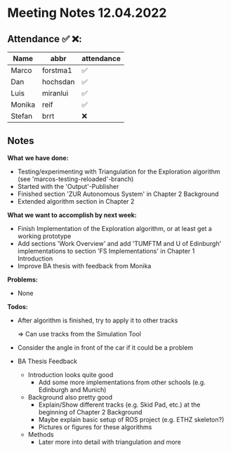 # Meeting Notes 12.04.2022

## Attendance ✅ ❌:

| Name   | abbr     | attendance |
| ------ | -------- | ---------- |
| Marco  | forstma1 | ✅          |
| Dan    | hochsdan | ✅          |
| Luis   | miranlui | ✅          |
| Monika | reif     | ✅          |
| Stefan | brrt     | ❌          |

## Notes

**What** **we have done:**

- Testing/experimenting with Triangulation for the Exploration algorithm (see 'marcos-testing-reloaded'-branch)
- Started with the 'Output'-Publisher
- Finished section 'ZUR Autonomous System' in Chapter 2 Background
- Extended algorithm section in Chapter 2

**What we want to accomplish by next week:**

- Finish Implementation of the Exploration algorithm, or at least get a working prototype
- Add sections 'Work Overview' and add 'TUMFTM and U of Edinburgh' implementations to section 'FS Implementations' in Chapter 1 Introduction
- Improve BA thesis with feedback from Monika

**Problems:**

- None

**Todos:**

- After algorithm is finished, try to apply it to other tracks

  => Can use tracks from the Simulation Tool

- Consider the angle in front of the car if it could be a problem 

- BA Thesis Feedback

  - Introduction looks quite good
    - Add some more implementations from other schools (e.g. Edinburgh and Munich)
  - Background also pretty good
    - Explain/Show different tracks (e.g. Skid Pad, etc.) at the beginning of Chapter 2 Background
    - Maybe explain basic setup of ROS project (e.g. ETHZ skeleton?)
    - Pictures or figures for these algorithms
  - Methods
    - Later more into detail with triangulation and more
